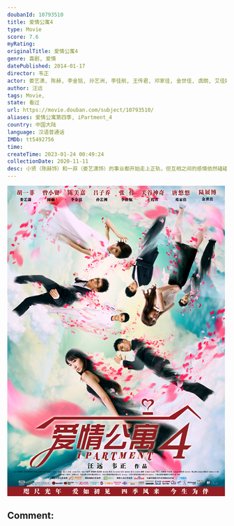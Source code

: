 ```yaml
---
doubanId: 10793510
title: 爱情公寓4
type: Movie
score: 7.6
myRating: 
originalTitle: 爱情公寓4
genre: 喜剧, 爱情
datePublished: 2014-01-17
director: 韦正
actor: 娄艺潇, 陈赫, 李金铭, 孙艺洲, 李佳航, 王传君, 邓家佳, 金世佳, 虞朗, 艾佳妮, 易易紫, 范湉湉, 俞泳君, 严丰, 杜俊, 詹佳, 吴斌, 崔恩慈, 何炅, 李扬, 于立, 刘宇珽, 胡歌, 杜海涛, 陈雅丽, 榕榕, 刘萌萌, 徐唯, 张莉莹, 金岩, 钱志君, 魏宗万, 臧洪娜
author: 汪远
tags: Movie, 
state: 看过
url: https://movie.douban.com/subject/10793510/
aliases: 爱情公寓第四季, iPartment_4
country: 中国大陆
language: 汉语普通话
IMDb: tt5492756
time: 
createTime: 2023-01-24 00:49:24
collectionDate: 2020-11-11
desc: 小贤（陈赫饰）和一菲（娄艺潇饰）的事业都开始走上正轨，但互相之间的感情依然磕磕绊绊。而子乔（孙艺洲饰）和美嘉（李金铭饰）之间虽然做回了男女朋友，但吕子乔的花心本性并不改，貌似还是喜欢去泡妞，着...
---
```


![image](assets/p2163160507.jpg)

Comment: 
---

